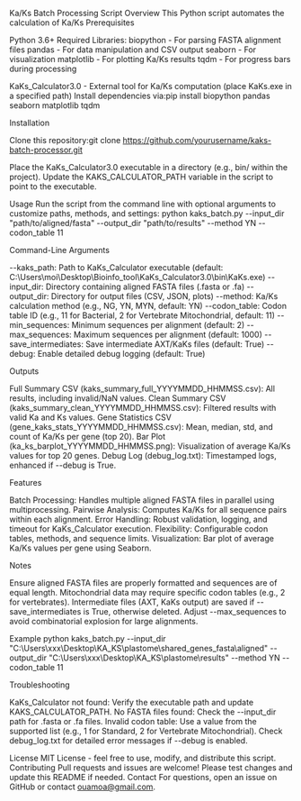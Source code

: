 Ka/Ks Batch Processing Script
Overview
This Python script automates the calculation of Ka/Ks
Prerequisites

Python 3.6+
Required Libraries:
biopython - For parsing FASTA alignment files
pandas - For data manipulation and CSV output
seaborn - For visualization
matplotlib - For plotting Ka/Ks results
tqdm - For progress bars during processing


KaKs_Calculator3.0 - External tool for Ka/Ks computation (place KaKs.exe in a specified path)
Install dependencies via:pip install biopython pandas seaborn matplotlib tqdm



Installation

Clone this repository:git clone https://github.com/yourusername/kaks-batch-processor.git


Place the KaKs_Calculator3.0 executable in a directory (e.g., bin/ within the project).
Update the KAKS_CALCULATOR_PATH variable in the script to point to the executable.

Usage
Run the script from the command line with optional arguments to customize paths, methods, and settings:
python kaks_batch.py --input_dir "path/to/aligned/fasta" --output_dir "path/to/results" --method YN --codon_table 11

Command-Line Arguments

--kaks_path: Path to KaKs_Calculator executable (default: C:\Users\moi\Desktop\Bioinfo_tool\KaKs_Calculator3.0\bin\KaKs.exe)
--input_dir: Directory containing aligned FASTA files (.fasta or .fa)
--output_dir: Directory for output files (CSV, JSON, plots)
--method: Ka/Ks calculation method (e.g., NG, YN, MYN, default: YN)
--codon_table: Codon table ID (e.g., 11 for Bacterial, 2 for Vertebrate Mitochondrial, default: 11)
--min_sequences: Minimum sequences per alignment (default: 2)
--max_sequences: Maximum sequences per alignment (default: 1000)
--save_intermediates: Save intermediate AXT/KaKs files (default: True)
--debug: Enable detailed debug logging (default: True)

Outputs

Full Summary CSV (kaks_summary_full_YYYYMMDD_HHMMSS.csv): All results, including invalid/NaN values.
Clean Summary CSV (kaks_summary_clean_YYYYMMDD_HHMMSS.csv): Filtered results with valid Ka and Ks values.
Gene Statistics CSV (gene_kaks_stats_YYYYMMDD_HHMMSS.csv): Mean, median, std, and count of Ka/Ks per gene (top 20).
Bar Plot (ka_ks_barplot_YYYYMMDD_HHMMSS.png): Visualization of average Ka/Ks values for top 20 genes.
Debug Log (debug_log.txt): Timestamped logs, enhanced if --debug is True.

Features

Batch Processing: Handles multiple aligned FASTA files in parallel using multiprocessing.
Pairwise Analysis: Computes Ka/Ks for all sequence pairs within each alignment.
Error Handling: Robust validation, logging, and timeout for KaKs_Calculator execution.
Flexibility: Configurable codon tables, methods, and sequence limits.
Visualization: Bar plot of average Ka/Ks values per gene using Seaborn.

Notes

Ensure aligned FASTA files are properly formatted and sequences are of equal length.
Mitochondrial data may require specific codon tables (e.g., 2 for vertebrates).
Intermediate files (AXT, KaKs output) are saved if --save_intermediates is True, otherwise deleted.
Adjust --max_sequences to avoid combinatorial explosion for large alignments.

Example
python kaks_batch.py --input_dir "C:\Users\xxx\Desktop\KA_KS\plastome\shared_genes_fasta\aligned" --output_dir "C:\Users\xxx\Desktop\KA_KS\plastome\results" --method YN --codon_table 11

Troubleshooting

KaKs_Calculator not found: Verify the executable path and update KAKS_CALCULATOR_PATH.
No FASTA files found: Check the --input_dir path for .fasta or .fa files.
Invalid codon table: Use a value from the supported list (e.g., 1 for Standard, 2 for Vertebrate Mitochondrial).
Check debug_log.txt for detailed error messages if --debug is enabled.

License
MIT License - feel free to use, modify, and distribute this script.
Contributing
Pull requests and issues are welcome! Please test changes and update this README if needed.
Contact
For questions, open an issue on GitHub or contact ouamoa@gmail.com.
